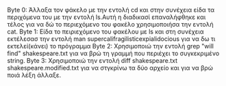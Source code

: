 Byte 0: Άλλαξα τον φάκελο με την εντολή cd και στην συνέχεια είδα τα περιχόμενα του με την εντολή ls.Αυτή η διαδικασί επαναλήφθηκε και τέλος για να δώ το περιεχόμενο του φακέλο χρησιμοποιήσα την εντολή cat.
Byte 1: Είδα το πειριεχόμενο του φακέλου με ls και στη συνέχεια εκτέλεσασ την εντολή man supercalifragilisticexpialidocious για να δω τι εκτελεί(κάνει) το πρόγραμμα
Byte 2: Χρησιμοποιώ την εντολή grep "will find" shakespeare.txt για να βρώ τη γραμμή που περιέχει το συγκεκριμένο string.
Byte 3: Χρησιμοποιώ την εντολή diff shakespeare.txt shakespeare.modified.txt  για να στγκρίνω τα δύο αρχείο και για να βρώ ποιά λέξη άλλαξε.

